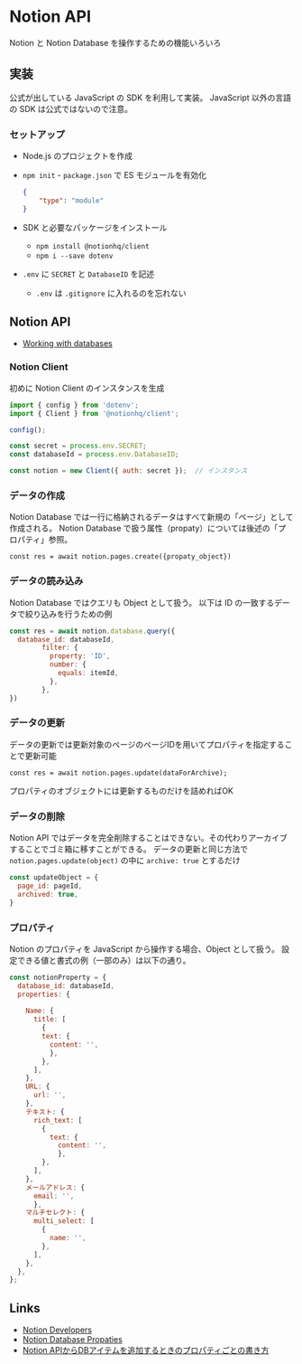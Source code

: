 # Notion API

Notion と Notion Database を操作するための機能いろいろ

## 実装

公式が出している JavaScript の SDK を利用して実装。
JavaScript 以外の言語の SDK は公式ではないので注意。

### セットアップ

- Node.js のプロジェクトを作成
- `npm init` - `package.json` で ES モジュールを有効化

  ```json
  {
      "type": "module"
  }
  ```

- SDK と必要なパッケージをインストール
  - `npm install @notionhq/client`
  - `npm i --save dotenv`
- `.env` に `SECRET` と `DatabaseID` を記述
  - `.env` は `.gitignore` に入れるのを忘れない

## Notion API

- [Working with databases](https://developers.notion.com/docs/working-with-databases)

### Notion Client
初めに Notion Client のインスタンスを生成

```js
import { config } from 'dotenv';
import { Client } from '@notionhq/client';

config();

const secret = process.env.SECRET;
const databaseId = process.env.DatabaseID;

const notion = new Client({ auth: secret });  // インスタンス
```

### データの作成
Notion Database では一行に格納されるデータはすべて新規の「ページ」として作成される。
Notion Database で扱う属性（propaty）については後述の「プロパティ」参照。

`const res = await notion.pages.create({propaty_object})`

### データの読み込み
Notion Database ではクエリも Object として扱う。
以下は ID の一致するデータで絞り込みを行うための例

```js
const res = await notion.database.query({
  database_id: databaseId,
        filter: {
          property: 'ID',
          number: {
            equals: itemId,
          },
        },
})
```

### データの更新
データの更新では更新対象のページのページIDを用いてプロパティを指定することで更新可能

`const res = await notion.pages.update(dataForArchive);`

プロパティのオブジェクトには更新するものだけを詰めればOK

### データの削除
Notion API ではデータを完全削除することはできない。その代わりアーカイブすることでゴミ箱に移すことができる。
データの更新と同じ方法で `notion.pages.update(object)` の中に `archive: true` とするだけ

```js
const updateObject = {
  page_id: pageId,
  archived: true,
}
```

### プロパティ

Notion のプロパティを JavaScript から操作する場合、Object として扱う。
設定できる値と書式の例（一部のみ）は以下の通り。

```js
const notionProperty = {
  database_id: databaseId,
  properties: {
    
    Name: {
      title: [
        {
        text: {
          content: '',
          },
        },
      ],
    },
    URL: {
      url: '',
    },
    テキスト: {
      rich_text: [
        {
          text: {
            content: '',
            },
        },
      ],
    },
    メールアドレス: {
      email: '',
      },
    マルチセレクト: {
      multi_select: [
        {
          name: '',
        },
      ],
    },
  },
};

```

## Links

- [Notion Developers](https://developers.notion.com/)
- [Notion Database Propaties](https://developers.notion.com/reference/property-object)
- [Notion APIからDBアイテムを追加するときのプロパティごとの書き方](https://www.6666666.jp/blog/post/20210617/)
